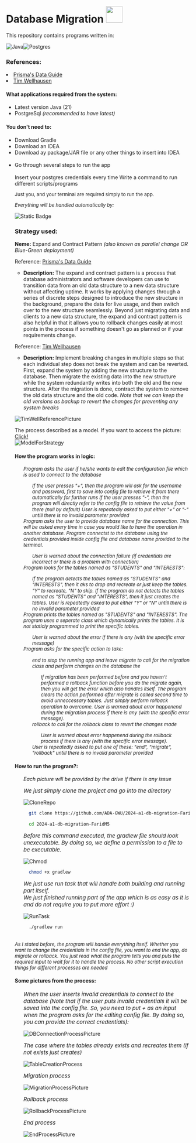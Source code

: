 <link rel="stylesheet" href="https://cdnjs.cloudflare.com/ajax/libs/font-awesome/4.7.0/css/font-awesome.min.css">

# Database Migration <img src="https://github.com/ADA-GWU/2024-a1-db-migration-FaridM5/assets/67589966/8509678a-db28-4984-938e-8aad64d00953" width="45">

<i class="fa fa-bookmark" style="font-size:13px"></i> This repository contains programs written in:

![Java](https://img.shields.io/badge/java-%23ED8B00.svg?style=for-the-badge&logo=openjdk&logoColor=white)![Postgres](https://img.shields.io/badge/postgres-%23316192.svg?style=for-the-badge&logo=postgresql&logoColor=white) 

<h3><i class="fa fa-bookmark" style="font-size:13px"></i> References:</h3>
<li><a href="https://www.prisma.io/dataguide/types/relational/expand-and-contract-pattern#:~:text=The%20expand%20and%20contract%20pattern%20is%20a%20process%20that%20database,data%20structure%20without%20affecting%20uptime." target=_blank>Prisma's Data Guide</a></li>
<li><a href="https://www.tim-wellhausen.de/papers/ExpandAndContract/ExpandAndContract.html" target=_blank>Tim Wellhausen</a></li>

<h4><i class="fa fa-bookmark" style="font-size:13px"></i> What applications required from the system:</h3>
<ul>
<li>Latest version Java (21)</i></li>
<li>PostgreSql <i>(recommended to have latest)</i></li>
</ul>

<h4><i class="fa fa-bookmark" style="font-size:13px"></i> You don't need to:</h4>
<ul>
<li>Download Gradle<br></li>
<li>Download an IDEA</li>
<li>Download ay package/JAR file or any other things to insert into IDEA</li>
<br>
<li>Go through several steps to run the app</li><br>
Insert your postgres credentials every time
Write a command to run different scripts/programs</

</ul>
<p style=font-size:13px;>Just you, and your terminal are required simply to run the app. <i class="fa fa-smile-o" style="font-size:13px;color:black"></i></p>
<i style=font-size:13px;>Everything will be handled automatically by:</i>

![Static Badge](https://img.shields.io/badge/build-Java-orange?style=flat&logo=Gradle&label=gradle)

<h3><i class="fa fa-bookmark" style="font-size:13px"></i> Strategy used:</h3>

**Neme:** Expand and Contract Pattern <i>(also known as parallel change OR Blue-Green deployment)</i>

<i class="fa fa-book" style="font-size:13px"></i>
Reference:
[Prisma's Data Guide](https://www.prisma.io/dataguide/types/relational/expand-and-contract-pattern#:~:text=The%20expand%20and%20contract%20pattern%20is%20a%20process%20that%20database,data%20structure%20without%20affecting%20uptime.)
- **Description:** The expand and contract pattern is a process that database administrators and software developers can use to transition data from an old data structure to a new data structure without affecting uptime. It works by applying changes through a series of discrete steps designed to introduce the new structure in the background, prepare the data for live usage, and then switch over to the new structure seamlessly. Beyond just migrating data and clients to a new data structure, the expand and contract pattern is also helpful in that it allows you to rollback changes easily at most points in the process if something doesn't go as planned or if your requirements change.

<i class="fa fa-book" style="font-size:13px"></i>
Reference:
[Tim Wellhausen](https://www.tim-wellhausen.de/papers/ExpandAndContract/ExpandAndContract.html)
- **Description:** Implement breaking changes in multiple steps so that each individual step does not break the system and can be reverted. First, expand the system by adding the new structure to the database. Then migrate the existing data into the new structure while the system redundantly writes into both the old and the new structure. After the migration is done, contract the system to remove the old data structure and the old code.
<i>Note that we can keep the old versions as backup to revert the changes for preventing any system breaks</i>

![TimWellReferencePicture](https://www.tim-wellhausen.de/papers/ExpandAndContract/Schritte-geschnitten.svg)

<i class="fa fa-picture-o" style="font-size:13px"></i> The process described as a model. If you want to access the picture: <a href="https://github.com/ADA-GWU/2024-a1-db-migration-FaridM5/assets/67589966/0ea8b09b-6118-4153-b3ef-49db977b8752" target="_blank">Click!</a><br>![ModelForStrategy](https://github.com/ADA-GWU/2024-a1-db-migration-FaridM5/assets/67589966/0ea8b09b-6118-4153-b3ef-49db977b8752)

<h4><i class="fa fa-bookmark" style="font-size:13px"></i> How the program works in logic:</h4>
<ol><i class="fa fa-wrench" style="font-size:13px"> Program asks the user if he/she wants to edit the configuration file which is used to connect to the database</i><ol><i class="fa fa-toggle-on" style="font-size:13px"> If the user presses "+", then the program will ask for the username and password, first to save into config file to retrieve it from there automatically for further runs </i>
<i class="fa fa-toggle-off" style="font-size:13px">If the user presses "-", then the program will directly refer to the config file to retrieve the value from there (<i>null</i> by default)</i>
<i class="fa fa-warning" style="font-size:13px"> User is repeatedly asked to put either "+" or "-" untill there is no invalid parameter provided </i></ol>
<i class="fa fa-wrench" style="font-size:13px"> Program asks the user to provide database name for the connection. <i>This will be asked every time in case you would like to have the operation in another database.</i></i>
<i class="fa fa-wrench" style="font-size:13px"> Program connectst to the database using the credentials provided inside config file and database name provided to the terminal.</i>
<ol><i class="fa fa-warning" style="font-size:13px"> User is warned about the connection failure <i>(if credentials are incorrect or there is a problem with connection)</i></i></ol>
<i class="fa fa-wrench" style="font-size:13px"> Program looks for the tables named as <i>"STUDENTS"</i> and <i>"INTERESTS"</i>:</i>
<ol><i class="fa fa-toggle-on" style="font-size:13px"> If the program detects the tables named as <i>"STUDENTS"</i> and <i>"INTERESTS"</i>, then it aks to drop and recreate or just keep the tables. <i>"Y"</i> to recreate, <i>"N"</i> to skip.</i>
<i class="fa fa-toggle-off" style="font-size:13px"> If the program do not detects the tables named as <i>"STUDENTS"</i> and <i>"INTERESTS"</i>, then it just creates the tables.</i>
<i class="fa fa-warning" style="font-size:13px"> User is repeatedly asked to put either "Y" or "N" untill there is no invalid parameter provided </i>
</ol>
<i class="fa fa-wrench" style="font-size:13px"> Program prints the tables named as  <i>"STUDENTS"</i> and <i>"INTERESTS"</i>. <i>The program uses a seperate class which dynamically prints the tables. It is not staticly programmed to print the specific tables.</i></i>
<ol><i class="fa fa-warning" style="font-size:13px"> User is warned about the error if there is any <i>(with the specific error message)</i></i></ol>
<i class="fa fa-wrench" style="font-size:13px"> Program asks for the specific action to take:</i>
<ol><i class="fa fa-database" style="font-size:13px"><i> end</i> to stop the running app and leave</i>
<i class="fa fa-database" style="font-size:13px"> <i> migrate</i> to call for the migration class and perform changes on the database the</i>
<ol><i class="fa fa-sticky-note" style="font-size:13px"> If migration has been performed before and you haven't performed a rollback function before you do the migrate again, then you will get the error which also handles itself. The program clears the action performed after migrate is called second time to avoid unneccessary tables. <i>Just simply perform rollback operation to overcome.</i></i>
<i class="fa fa-warning" style="font-size:13px"> User is warned about error happenend during the migration process if there is any <i>(with the specific error message)</i>.</i></ol>
<i class="fa fa-database" style="font-size:13px"><i> rollback</i> to call for the rollback class to revert the changes made</i>
<ol><i class="fa fa-warning" style="font-size:13px"> User is warned about error happenend during the rollback process if there is any <i>(with the specific error message)</i>.</i></ol>
<i class="fa fa-warning" style="font-size:13px"> User is repeatedly asked to put one of these: <i>"end"</i>, <i>"migrate"</i>, <i>"rollback"</i> untill there is no invalid parameter provided </i>
</ol></ol>
<h4><i class="fa fa-bookmark" style="font-size:13px"></i> How to run the program?:</h4><ol>
<i>Each picture will be provided by the drive if there is any issue</i>

<i class="fa fa-terminal" style="font-size:15px"> We just simply clone the project and go into the directory</i>

![CloneRepo](https://github.com/ADA-GWU/2024-a1-db-migration-FaridM5/assets/67589966/70825602-b01a-468d-98b8-aba505f03a45)

```bash
  git clone https://github.com/ADA-GWU/2024-a1-db-migration-FaridM5.git
  
  cd 2024-a1-db-migration-FaridM5
```
<i class="fa fa-terminal" style="font-size:15px"> Before this command executed, the gradlew file should look unexecutable. By doing so, we define a permission to a file to be executable.</i>

![Chmod](https://github.com/ADA-GWU/2024-a1-db-migration-FaridM5/assets/67589966/9219916d-7f17-427c-8d89-60e0a5d189c9)

```bash
  chmod +x gradlew
```

<i class="fa fa-terminal" style="font-size:15px">  
We just use <i>run</i> task that will handle both building and running part itself. </br>
We just finished running part of the app which is as easy as it is and do not require you to put more effort :)
<i></i></i>

![RunTask](https://github.com/ADA-GWU/2024-a1-db-migration-FaridM5/assets/67589966/7310e44f-c395-4a7b-b1ff-02205188e796)

```bash
  ./gradlew run
```
</ol><br>
<i class="fa fa-mortar-board" style="font-size:13px">As I stated before, the program will handle everything itself. Whether you want to change the credentials in the config file, you want to end the app, do migrate or rollback. You just read what the program tells you and puts the required input to wait for it to handle the process. No other script execution things for different processes are needed</i>

<h4><i class="fa fa-bookmark" style="font-size:13px"></i> Some pictures from the process:</h4>
<ol>
<i class="fa fa-terminal" style="font-size:15px">  
When the user inserts invalid credentials to connect to the database (<i>Note that if the user puts invalid credentials it will be saved into the config file. So, you need to put + as an input when the program asks for the editing config file. By doing so, you can provide the correct credentials</i>):
<i></i></i>

![DBConnectionProcessPicture](https://github.com/ADA-GWU/2024-a1-db-migration-FaridM5/assets/67589966/5ee1bbef-19f9-43a2-927e-62d559374c2c)

<i class="fa fa-terminal" style="font-size:15px">  
The case where the tables already exists and recreates them <i>(if not exists just creates)</i>
</i>

![TableCreationProcess](https://github.com/ADA-GWU/2024-a1-db-migration-FaridM5/assets/67589966/3f29bae0-55f7-43b0-8ad9-cd08d1a1c60b)

<i class="fa fa-terminal" style="font-size:15px">  
<i> Migration</i> process
</i>

![MigrationProcessPicture](https://github.com/ADA-GWU/2024-a1-db-migration-FaridM5/assets/67589966/97be5c1c-8f17-46f8-a53d-8573eb530a19)

<i class="fa fa-terminal" style="font-size:15px">  
<i> Rollback </i> process
</i>

![RollbackProcessPicture](https://github.com/ADA-GWU/2024-a1-db-migration-FaridM5/assets/67589966/c7469b70-bf1c-42b3-b9f7-7369623c3b80)

<i class="fa fa-terminal" style="font-size:15px">  
<i> End </i> process
</i>

![EndProcessPicture](https://github.com/ADA-GWU/2024-a1-db-migration-FaridM5/assets/67589966/edbddf01-30a1-4fbc-bc6a-ac064b18fe60)

</ol>




















